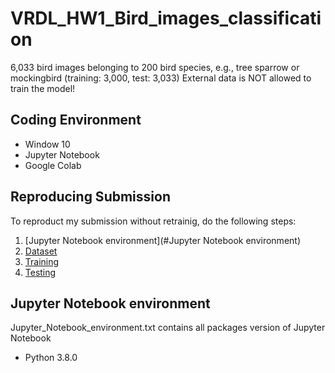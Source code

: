 # VRDL_HW1_Bird_images_classification
6,033 bird images belonging to 200 bird species, e.g., tree sparrow or mockingbird (training: 3,000, test: 3,033)
External data is NOT allowed to train the model!

## Coding Environment
- Window 10
- Jupyter Notebook
- Google Colab

## Reproducing Submission
To reproduct my submission without retrainig, do the following steps:
1. [Jupyter Notebook environment](#Jupyter Notebook environment)
2. [Dataset](#dataset-preparation)
3. [Training](#training)
4. [Testing](#testing)

## Jupyter Notebook environment
Jupyter_Notebook_environment.txt contains all packages version of Jupyter Notebook
- Python 3.8.0
